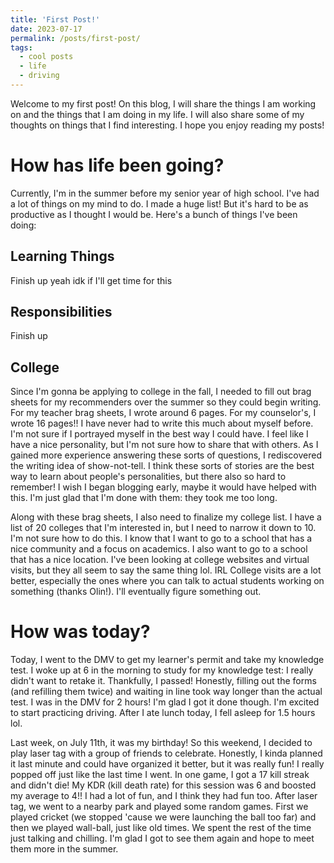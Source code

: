 ```yaml
---
title: 'First Post!'
date: 2023-07-17
permalink: /posts/first-post/
tags:
  - cool posts
  - life
  - driving
---
```


Welcome to my first post! On this blog, I will share the things I am working on and the things that I am doing in my life. I will also share some of my thoughts on things that I find interesting. I hope you enjoy reading my posts!

How has life been going?
======
Currently, I'm in the summer before my senior year of high school. I've had a lot of things on my mind to do. I made a huge list! But it's hard to be as productive as I thought I would be. Here's a bunch of things I've been doing:

Learning Things
------
Finish up yeah idk if I'll get time for this

Responsibilities
------
Finish up

College
------
Since I'm gonna be applying to college in the fall, I needed to fill out brag sheets for my recommenders over the summer so they could begin writing. For my teacher brag sheets, I wrote around 6 pages. For my counselor's, I wrote 16 pages!! I have never had to write this much about myself before. I'm not sure if I portrayed myself in the best way I could have. I feel like I have a nice personality, but I'm not sure how to share that with others. As I gained more experience answering these sorts of questions, I rediscovered the writing idea of show-not-tell. I think these sorts of stories are the best way to learn about people's personalities, but there also so hard to remember! I wish I began blogging early, maybe it would have helped with this. I'm just glad that I'm done with them: they took me too long.

Along with these brag sheets, I also need to finalize my college list. I have a list of 20 colleges that I'm interested in, but I need to narrow it down to 10. I'm not sure how to do this. I know that I want to go to a school that has a nice community and a focus on academics. I also want to go to a school that has a nice location. I've been looking at college websites and virtual visits, but they all seem to say the same thing lol. IRL College visits are a lot better, especially the ones where you can talk to actual students working on something (thanks Olin!). I'll eventually figure something out. 

How was today?
======
Today, I went to the DMV to get my learner's permit and take my knowledge test. I woke up at 6 in the morning to study for my knowledge test: I really didn't want to retake it. Thankfully, I passed! Honestly, filling out the forms (and refilling them twice) and waiting in line took way longer than the actual test. I was in the DMV for 2 hours! I'm glad I got it done though. I'm excited to start practicing driving. After I ate lunch today, I fell asleep for 1.5 hours lol.

Last week, on July 11th, it was my birthday! So this weekend, I decided to play laser tag with a group of friends to celebrate. Honestly, I kinda planned it last minute and could have organized it better, but it was really fun! I really popped off just like the last time I went. In one game, I got a 17 kill streak and didn't die! My KDR (kill death rate) for this session was 6 and boosted my average to 4!! I had a lot of fun, and I think they had fun too. After laser tag, we went to a nearby park and played some random games. First we played cricket (we stopped 'cause we were launching the ball too far) and then we played wall-ball, just like old times. We spent the rest of the time just talking and chilling. I'm glad I got to see them again and hope to meet them more in the summer. 